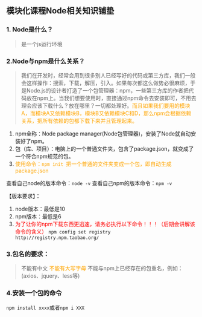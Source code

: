## 模块化课程Node相关知识铺垫

### 1. Node是什么？
> 是一个js运行环境

### 2.Node与npm是什么关系？
> 我们在开发时，经常会用到很多别人已经写好的代码或第三方库，我们一般会这样操作：搜索，下载，解压，引入。如果每次都这么做势必很麻烦，于是Node.js的设计者打造了一个包管理器：npm，一些第三方库的作者把代码放在npm上。当我们想要使用时，直接通过npm命令去安装即可，不用去理会应该下载什么？放在哪里？一切都处理好。<span style="color:orange">而且如果我们要用的模块A，而模块A又依赖模块B，模块B又依赖模块C和D，那么npm会根据依赖关系，把所有依赖的包都下载下来并且管理起来。</span>

1. npm全称：Node package manager(Node包管理器)，安装了Node就自动安装好了npm。
2. 包（库、项目）：电脑上的一个普通文件夹，包含了package.json，就变成了一个符合npm规范的包。
3. <span style="color:orange">使用命令：```npm init ```把一个普通的文件夹变成一个包，即自动生成package.json</span>

查看自己node的版本命令：```node -v```
查看自己npm的版本命令：```npm -v```

【版本要求】：
1. node版本：最低是10
2. npm版本：最低是6
3. <font color=red>为了让你的npm下载东西更迅速，请务必执行以下命令！！！（后期会讲解该命令的含义）</font>
```npm config set registry http://registry.npm.taobao.org/```
### 3.包名的要求：
> 不能有中文
<span style="color:orange">不能有大写字母</span>
不能与npm上已经存在的包重名，例如：(axios、jquery、less等)

### 4.安装一个包的命令
```npm install xxxx```或者```npm i XXX ```

